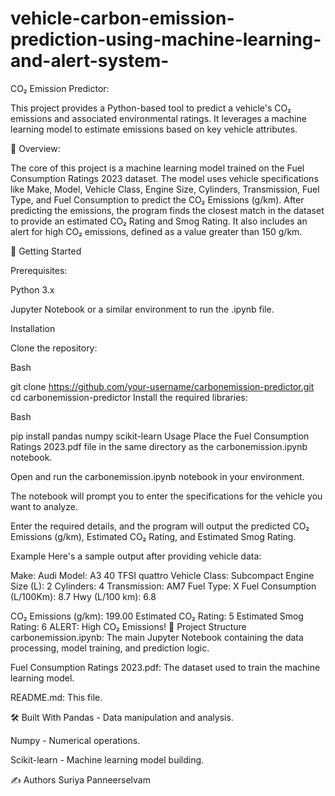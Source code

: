 # vehicle-carbon-emission-prediction-using-machine-learning-and-alert-system-

CO₂ Emission Predictor:

This project provides a Python-based tool to predict a vehicle's CO₂ emissions and associated environmental ratings. It leverages a machine learning model to estimate emissions based on key vehicle attributes.

🧐 Overview:

The core of this project is a machine learning model trained on the Fuel Consumption Ratings 2023 dataset. The model uses vehicle specifications like Make, Model, Vehicle Class, Engine Size, Cylinders, Transmission, Fuel Type, and Fuel Consumption to predict the CO₂ Emissions (g/km). After predicting the emissions, the program finds the closest match in the dataset to provide an estimated CO₂ Rating and Smog Rating. It also includes an alert for high CO₂ emissions, defined as a value greater than 150 g/km.

🚀 Getting Started

Prerequisites:

Python 3.x

Jupyter Notebook or a similar environment to run the .ipynb file.

Installation

Clone the repository:

Bash

git clone https://github.com/your-username/carbonemission-predictor.git
cd carbonemission-predictor
Install the required libraries:

Bash

pip install pandas numpy scikit-learn
Usage
Place the Fuel Consumption Ratings 2023.pdf file in the same directory as the carbonemission.ipynb notebook.

Open and run the carbonemission.ipynb notebook in your environment.

The notebook will prompt you to enter the specifications for the vehicle you want to analyze.

Enter the required details, and the program will output the predicted CO₂ Emissions (g/km), Estimated CO₂ Rating, and Estimated Smog Rating.

Example
Here's a sample output after providing vehicle data:

Make: Audi
Model: A3 40 TFSI quattro
Vehicle Class: Subcompact
Engine Size (L): 2
Cylinders: 4
Transmission: AM7
Fuel Type: X
Fuel Consumption (L/100Km): 8.7
Hwy (L/100 km): 6.8

CO₂ Emissions (g/km): 199.00
Estimated CO₂ Rating: 5
Estimated Smog Rating: 6
ALERT: High CO₂ Emissions!
📁 Project Structure
carbonemission.ipynb: The main Jupyter Notebook containing the data processing, model training, and prediction logic.

Fuel Consumption Ratings 2023.pdf: The dataset used to train the machine learning model.

README.md: This file.

🛠️ Built With
Pandas - Data manipulation and analysis.

Numpy - Numerical operations.

Scikit-learn - Machine learning model building.

✍️ Authors
Suriya Panneerselvam
